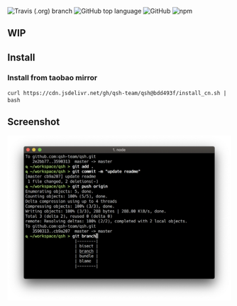 ![Travis (.org) branch](https://img.shields.io/travis/qsh-team/qsh/master?label=TESTING&style=for-the-badge)
![GitHub top language](https://img.shields.io/github/languages/top/qsh-team/qsh?style=for-the-badge)
![GitHub](https://img.shields.io/github/license/qsh-team/qsh?style=for-the-badge)
![npm](https://img.shields.io/npm/v/qsh?style=for-the-badge)

## WIP

## Install

### Install from taobao mirror


```shell
curl https://cdn.jsdelivr.net/gh/qsh-team/qsh@bdd493f/install_cn.sh | bash
```

## Screenshot

![preview](./img/screenshot.png)